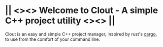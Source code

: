 <h1>|| <><>  Welcome to Clout - A simple C++ project utility <><> ||</h1>
Clout is an easy and simple C++ project manager, inspired by rust's <a href="https://github.com/rust-lang/cargo">cargo</a>, to use from the comfort of your command line.
